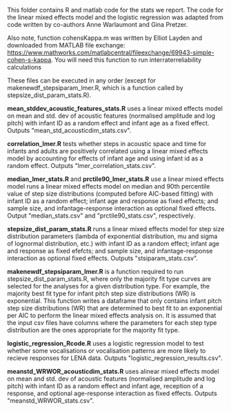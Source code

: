 This folder contains R and matlab code for the stats we report. The code for the linear mixed effects model and the logistic regression was adapted from code written by co-authors Anne Warlaumont and Gina Pretzer.

Also note, function cohensKappa.m was written by Elliot Layden and downloaded from MATLAB file exchange: https://www.mathworks.com/matlabcentral/fileexchange/69943-simple-cohen-s-kappa. You will need this function to run interraterreliability calculations

These files can be executed in any order (except for makenewdf_stepsiparam_lmer.R, which is a function called by stepsize_dist_param_stats.R).

**mean_stddev_acoustic_features_stats.R** uses a linear mixed effects model on mean and std. dev of acoustic features (normalised amplitude and log pitch) with infant ID as a random effect and infant age as a fixed effect. Outputs "mean_std_acousticdim_stats.csv".

**correlation_lmer.R** tests whether steps in acoustic space and time for infants and adults are positively correlated using a linear mixed effects model by accounting for effects of infant age and using infant id as a random effect. Outputs "lmer_correlation_stats.csv".

**median_lmer_stats.R** and **prctile90_lmer_stats.R** use a linear mixed effects model runs a linear mixed effects model on median and 90th percentile value of step size distributions (computed before AIC-based fitting) with infant ID as a random effect; infant age and response as fixed effects; and sample size, and infantage-response interaction as optional fixed effects. Output "median_stats.csv" and "prctile90_stats.csv", respectively.  

**stepsize_dist_param_stats.R** runs a linear mixed effects model for step size distribution parameters (lambda of exponential distribution, mu and sigma of lognormal distribution, etc.) with infant ID as a random effect; infant age and response as fixed efefcts; and sample size, and infantage-response interaction as optional fixed effects. Outputs "stsiparam_stats.csv".

**makenewdf_stepsiparam_lmer.R** is a function required to run stepsize_dist_param_stats.R, where only the majority fit type curves are selected for the analyses for a given distribution type. For example, the majority best fit type for infant pitch step size distributions (WR) is exponential. This function writes a dataframe that only contains infant pitch step size distributions (WR) that are determined to best fit to an exponential per AIC to perform the linear mixed effects analysis on. It is assumed that the input csv files have columns where the parameters for each step type distribution are the ones appropriate for the majority fit type.

**logistic_regression_Rcode.R** uses a logistic regression model to test whether some vocalisations or vocalisation patterns are more likely to recieve responses for LENA data. Outputs "logistic_regression_results.csv".

**meanstd_WRWOR_acousticdim_stats.R** uses alinear mixed effects model on mean and std. dev of acoustic features (normalised amplitude and log pitch) with infant ID as a random effect and infant age, reception of a response, and optional age-response interaction as fixed effects. Outputs "meanstd_WRWOR_stats.csv".






